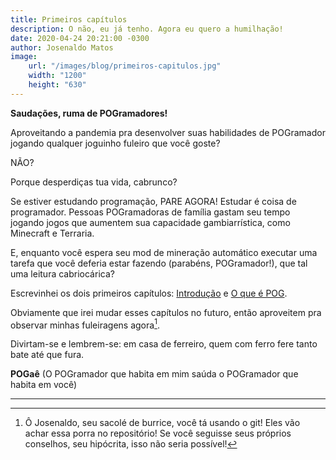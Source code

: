 ```yaml
---
title: Primeiros capítulos
description: O não, eu já tenho. Agora eu quero a humilhação!
date: 2020-04-24 20:21:00 -0300
author: Josenaldo Matos
image:
    url: "/images/blog/primeiros-capitulos.jpg"
    width: "1200"
    height: "630"
---
```

**Saudações, ruma de POGramadores!**

Aproveitando a pandemia pra desenvolver suas habilidades de POGramador jogando qualquer joguinho fuleiro que você goste?

NÃO?

Porque desperdiças tua vida, cabrunco?

Se estiver estudando programação, PARE AGORA! Estudar é coisa de programador. Pessoas POGramadoras de família gastam seu tempo jogando jogos que aumentem sua capacidade gambiarrística, como Minecraft e Terraria.

E, enquanto você espera seu mod de mineração automático executar uma tarefa que você deferia estar fazendo (parabéns, POGramador!), que tal uma leitura cabriocárica?

Escrevinhei os dois primeiros capítulos: [Introdução](/capitulos/introducao) e [O que é POG]('/capitulos/o-que-e-pog').

Obviamente que irei mudar esses capítulos no futuro, então aproveitem pra observar minhas fuleiragens agora[^1].

Divirtam-se e lembrem-se: em casa de ferreiro, quem com ferro fere tanto bate até que fura.

**POGaê**
(O POGramador que habita em mim saúda o POGramador que habita em você)

---
[^1]: Ô Josenaldo, seu sacolé de burrice, você tá usando o git! Eles vão achar essa porra no repositório! Se você seguisse seus próprios conselhos, seu hipócrita, isso não seria possível!
